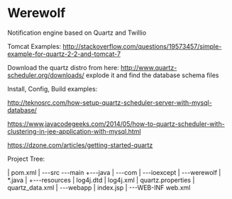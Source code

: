 # Werewolf
Notification engine based on Quartz and Twillio

Tomcat Examples: http://stackoverflow.com/questions/19573457/simple-example-for-quartz-2-2-and-tomcat-7


Download the quartz distro from here: http://www.quartz-scheduler.org/downloads/
explode it and find the database schema files

Install, Config, Build examples: 

http://teknosrc.com/how-setup-quartz-scheduler-server-with-mysql-database/

https://www.javacodegeeks.com/2014/05/how-to-quartz-scheduler-with-clustering-in-jee-application-with-mysql.html

https://dzone.com/articles/getting-started-quartz



Project Tree: 

|   pom.xml
|
\---src
    \---main
        +---java
        |   \---com
        |       \---ioexcept
        |               \---werewolf
        |                       *.java
        |
        +---resources
        |       log4j.dtd
        |       log4j.xml
        |       quartz.properties
        |       quartz_data.xml
        |
        \---webapp
            |   index.jsp
            |
            \---WEB-INF
                    web.xml